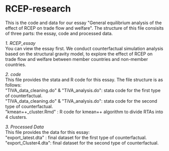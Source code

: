 # RCEP-research
This is the code and data for our essay "General equilibrium analysis of the effect of RCEP on trade flow and welfare". The structure of this file consisits of three parts: the essay, code and processed data. 

*1. RCEP_essay*  
You can view the essay first. We conduct counterfactual simulation analysis based on the structural gravity model, to explore the effect of RCEP on trade flow and welfare between member countries and non-member countries.

*2. code*   
This file provides the stata and R code for this essay. The file structure is as follows:  
  "TIVA_data_cleaning.do" & "TiVA_analysis.do": stata code for the first type of counterfactual.  
  "TIVA_data_cleaning.do" & "TiVA_analysis.do": stata code for the second type of counterfactual.  
  "kmean++_cluster.Rmd" : R code for kmean++ algorithm to divide RTAs into 4 clusters.  

*3. Processed Data*   
This file provides the data for this essay:  
  "export_latest.dta" : final dataset for the first type of counterfactual.  
  "export_Cluster4.dta": final dataset for the second type of counterfactual.  
